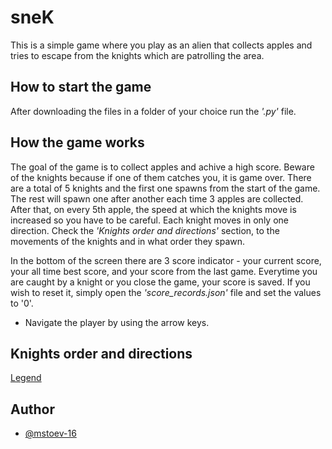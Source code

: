 
# sneK

This is a simple game where you play as an alien that collects apples and tries to escape from the knights which are patrolling the area.


## How to start the game

After downloading the files in a folder of your choice run the *'.py'* file. 

## How the game works
The goal of the game is to collect apples and achive a high score. Beware of the knights because if one of them catches you, it is game over. There are a total of 5 knights and the first one spawns from the start of the game. The rest will spawn one after another each time 3 apples are collected. After that, on every 5th apple, the speed at which the knights move is increased so you have to be careful. Each knight moves in only one direction. Check the *'Knights order and directions'* section, to the movements of the knights and in what order they spawn.

In the bottom of the screen there are 3 score indicator - your current score, your all time best score, and your score from the last game. Everytime you are caught by a knight or you close the game, your score is saved. If you wish to reset it, simply open the   *'score_records.json'* file and set the values to '0'.

- Navigate the player by using the arrow keys.

## Knights order and directions

[Legend](https://github.com/mstoev-16/sneK/images/11398836/snek_knights.png)


## Author

- [@mstoev-16](https://github.com/mstoev-16)

